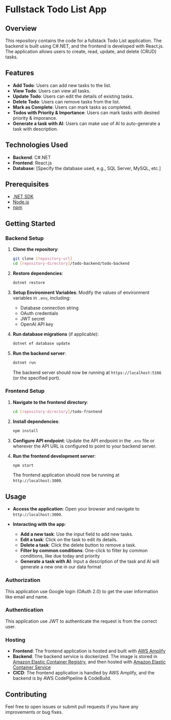 # Fullstack Todo List App

## Overview

This repository contains the code for a fullstack Todo List application. The backend is built using C#.NET, and the frontend is developed with React.js. The application allows users to create, read, update, and delete (CRUD) tasks.

## Features

- **Add Todo**: Users can add new tasks to the list.
- **View Todo**: Users can view all tasks.
- **Update Todo**: Users can edit the details of existing tasks.
- **Delete Todo**: Users can remove tasks from the list.
- **Mark as Complete**: Users can mark tasks as completed.
- **Todos with Priority & Importance**: Users can mark tasks with desired priority & imporance.
- **Generate a task with AI**: Users can make use of AI to auto-generate a task with description.
  

## Technologies Used

- **Backend**: C#.NET
- **Frontend**: React.js
- **Database**: [Specify the database used, e.g., SQL Server, MySQL, etc.]

## Prerequisites

- [.NET SDK](https://dotnet.microsoft.com/download)
- [Node.js](https://nodejs.org/)
- [npm](https://www.npmjs.com/)

## Getting Started

### Backend Setup

1. **Clone the repository**:
    ```bash
    git clone [repository-url]
    cd [repository-directory]/todo-backend/todo-backend
    ```

2. **Restore dependencies**:
    ```bash
    dotnet restore
    ```

3. **Setup Environment Variables**:
    Modify the values of environment variables in `.env`, including:
   - Database connection string
   - OAuth credentials
   - JWT secret
   - OpenAI API key
   

5. **Run database migrations** (if applicable):
    ```bash
    dotnet ef database update
    ```

6. **Run the backend server**:
    ```bash
    dotnet run
    ```

    The backend server should now be running at `https://localhost:5166` (or the specified port).

### Frontend Setup

1. **Navigate to the frontend directory**:
    ```bash
    cd [repository-directory]/todo-frontend
    ```

2. **Install dependencies**:
    ```bash
    npm install
    ```

3. **Configure API endpoint**:
    Update the API endpoint in the `.env` file or wherever the API URL is configured to point to your backend server.

4. **Run the frontend development server**:
    ```bash
    npm start
    ```

    The frontend application should now be running at `http://localhost:3000`.

## Usage

- **Access the application**:
    Open your browser and navigate to `http://localhost:3000`.

- **Interacting with the app**:
    - **Add a new task**: Use the input field to add new tasks.
    - **Edit a task**: Click on the task to edit its details.
    - **Delete a task**: Click the delete button to remove a task.
    - **Filter by common conditions**: One-click to filter by common conditions, like due today and priority
    - **Generate a task with AI**: Input a description of the task and AI will generate a new one in our data format

### Authorization
This application use Google login (OAuth 2.0) to get the user information like email and name. 

### Authentication
This application use JWT to authenticate the request is from the correct user.

### Hosting

- **Frontend**: The frontend application is hosted and built with [AWS Amplify](https://aws.amazon.com/amplify/)
- **Backend**: The backend service is dockerized. The image is stored in [Amazon Elastic Container Registry](https://aws.amazon.com/ecr/), and then hosted with [Amazon Elastic Container Service](https://aws.amazon.com/ecs/)
- **CICD**: The frontend application is handled by AWS Amplify, and the backend is by AWS CodePipeline & CodeBuild.

## Contributing

Feel free to open issues or submit pull requests if you have any improvements or bug fixes.
